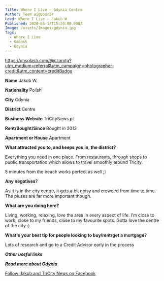 ```yaml
---
Title: Where I Live - Gdynia Centre
Author: Team BigDoor24
Lead: Where I Live - Jakub W.
Published: 2020-05-14T15:20:00.000Z
Image: /assets/Images/gdynia.jpg
Tags:
  - Where I Live
  - Gdansk
  - Gdynia
---
```

https://unsplash.com/@czarotg?utm_medium=referral&utm_campaign=photographer-credit&utm_content=creditBadge

**Name** Jakub W.

**Nationality** Polish

**City** Gdynia

**District** Centre

**Business Website**  TriCityNews.pl

**Rent/Bought/Since** Bought in 2013

**Apartment or House** Apartment

**What attracted you to, and keeps you in, the district?**

Everything you need in one place. From restaurants, through shops to public transportation which allows to travel smoothly around Tricity.

5 minutes from the beach works perfect as well ;)

**Any negatives?**

As it is in the city centre, it gets a bit noisy and crowded from time to time. The pluses are far more important though.

**What are you doing here?**

Living, working, relaxing, love the area in every aspect of life. I'm close to work, close to my friends, close to my favourite spots. Gotta love the centre of the city :)

**What's your best tip for people looking to buy/rent/get a mortgage?**

Lots of research and go to a Credit Advisor early in the process

_**Other useful links**_

[_**Read more about Gdynia**_](https://en.wikipedia.org/wiki/Gdynia)

[Follow Jakub and TriCity News on Facebook](https://www.facebook.com/tricitynewspl/)
